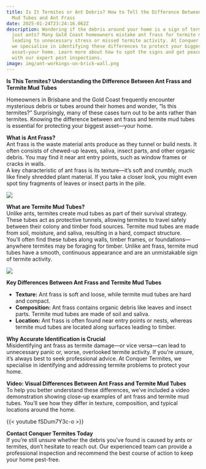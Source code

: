 ```yaml
---
title: Is It Termites or Ant Debris? How to Tell the Difference Between Termite
  Mud Tubes and Ant Frass
date: 2025-01-24T23:24:16.062Z
description: Wondering if the debris around your home is a sign of termites or
  just ants? Many Gold Coast homeowners mistake ant frass for termite mud tubes,
  leading to unnecessary stress or missed termite activity. At Conquer Termites,
  we specialise in identifying these differences to protect your biggest
  asset—your home. Learn more about how to spot the signs and get peace of mind
  with our expert pest inspections.
image: img/ant-workings-on-brick-wall.png
---
```

**Is This Termites? Understanding the Difference Between Ant Frass and Termite Mud Tubes**

Homeowners in Brisbane and the Gold Coast frequently encounter mysterious debris or tubes around their homes and wonder, “Is this termites?” Surprisingly, many of these cases turn out to be ants rather than termites. Knowing the difference between ant frass and termite mud tubes is essential for protecting your biggest asset—your home.

**What is Ant Frass?**\
Ant frass is the waste material ants produce as they tunnel or build nests. It often consists of chewed-up leaves, saliva, insect parts, and other organic debris. You may find it near ant entry points, such as window frames or cracks in walls.\
A key characteristic of ant frass is its texture—it’s soft and crumbly, much like finely shredded plant material. If you take a closer look, you might even spot tiny fragments of leaves or insect parts in the pile.

![](img/ant-workings-on-brick-wall.png)

**What are Termite Mud Tubes?**\
Unlike ants, termites create mud tubes as part of their survival strategy. These tubes act as protective tunnels, allowing termites to travel safely between their colony and timber food sources. Termite mud tubes are made from soil, moisture, and saliva, resulting in a hard, compact structure.\
You’ll often find these tubes along walls, timber frames, or foundations—anywhere termites may be foraging for timber. Unlike ant frass, termite mud tubes have a smooth, continuous appearance and are an unmistakable sign of termite activity.

![](img/termite-mud-leads-tubes.png)

**Key Differences Between Ant Frass and Termite Mud Tubes**

* **Texture:** Ant frass is soft and loose, while termite mud tubes are hard and compact.
* **Composition:** Ant frass contains organic debris like leaves and insect parts. Termite mud tubes are made of soil and saliva.
* **Location:** Ant frass is often found near entry points or nests, whereas termite mud tubes are located along surfaces leading to timber.

**Why Accurate Identification is Crucial**\
Misidentifying ant frass as termite damage—or vice versa—can lead to unnecessary panic or, worse, overlooked termite activity. If you’re unsure, it’s always best to seek professional advice. At Conquer Termites, we specialise in identifying and addressing termite problems to protect your home.

**Video: Visual Differences Between Ant Frass and Termite Mud Tubes**\
To help you better understand these differences, we’ve included a video demonstration showing close-up examples of ant frass and termite mud tubes. You’ll see how they differ in texture, composition, and typical locations around the home.

{{< youtube fSDum7Y3c-o >}}

**Contact Conquer Termites Today**\
If you’re still unsure whether the debris you’ve found is caused by ants or termites, don’t hesitate to reach out. Our experienced team can provide a professional inspection and recommend the best course of action to keep your home pest-free.